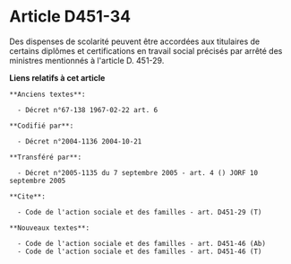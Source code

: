 # Article D451-34

Des dispenses de scolarité peuvent être accordées aux titulaires de certains diplômes et certifications en travail social
précisés par arrêté des ministres mentionnés à l'article D. 451-29.

**Liens relatifs à cet article**

	**Anciens textes**:

	  - Décret n°67-138 1967-02-22 art. 6

	**Codifié par**:

	  - Décret n°2004-1136 2004-10-21

	**Transféré par**:

	  - Décret n°2005-1135 du 7 septembre 2005 - art. 4 () JORF 10 septembre 2005

	**Cite**:

	  - Code de l'action sociale et des familles - art. D451-29 (T)

	**Nouveaux textes**:

	  - Code de l'action sociale et des familles - art. D451-46 (Ab)
	  - Code de l'action sociale et des familles - art. D451-46 (T)
